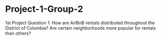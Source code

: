 # Project-1-Group-2
1st Project
Question 1: How are AirBnB rentals distributed throughout the District of Columbia? Are certain neighborhoods more popular for rentals than others?

